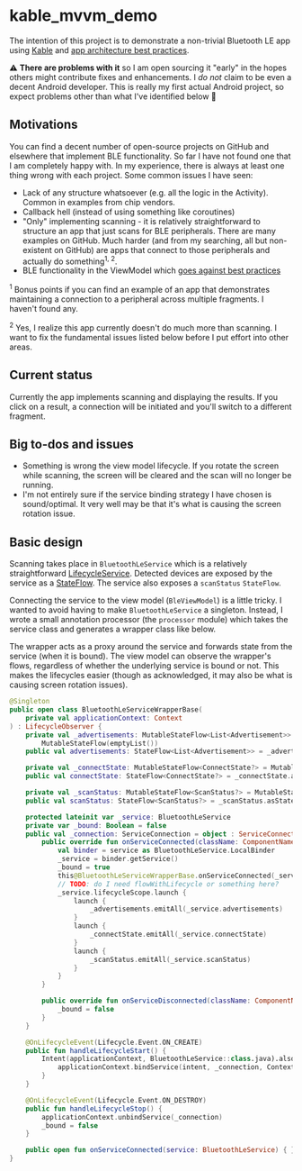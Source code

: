 # kable_mvvm_demo

The intention of this project is to demonstrate a non-trivial Bluetooth LE app using [Kable](https://github.com/JuulLabs/kable) and [app architecture best practices](https://developer.android.com/jetpack/guide).

:warning: **There are problems with it** so I am open sourcing it "early" in the hopes others might contribute fixes and enhancements. I *do not* claim to be even a decent Android developer. This is really my first actual Android project, so expect problems other than what I've identified below :slightly_smiling_face:

## Motivations

You can find a decent number of open-source projects on GitHub and elsewhere that implement BLE functionality. So far I have not found one that I am completely happy with. In my experience, there is always at least one thing wrong with each project. Some common issues I have seen:

- Lack of any structure whatsoever (e.g. all the logic in the Activity). Common in examples from chip vendors.  
- Callback hell (instead of using something like coroutines)
- "Only" implementing scanning - it is relatively straightforward to structure an app that just scans for BLE peripherals. There are many examples on GitHub. Much harder (and from my searching, all but non-existent on GitHub) are apps that connect to those peripherals and actually do something<sup>1, 2</sup>. 
- BLE functionality in the ViewModel which [goes against best practices](https://medium.com/androiddevelopers/viewmodels-and-livedata-patterns-antipatterns-21efaef74a54) 

<sup>1</sup> Bonus points if you can find an example of an app that demonstrates maintaining a connection to a peripheral across multiple fragments. I haven't found any.

<sup>2</sup> Yes, I realize this app currently doesn't do much more than scanning. I want to fix the fundamental issues listed below before I put effort into other areas.  

## Current status

Currently the app implements scanning and displaying the results. If you click on a result, a connection will be initiated and you'll switch to a different fragment.

## Big to-dos and issues

- Something is wrong the view model lifecycle. If you rotate the screen while scanning, the screen will be cleared and the scan will no longer be running.
- I'm not entirely sure if the service binding strategy I have chosen is sound/optimal. It very well may be that it's what is causing the screen rotation issue.

## Basic design

Scanning takes place in `BluetoothLeService` which is a relatively straightforward [LifecycleService](https://developer.android.com/reference/androidx/lifecycle/LifecycleService). Detected devices are exposed by the service as a [StateFlow](https://developer.android.com/kotlin/flow/stateflow-and-sharedflow). The service also exposes a `scanStatus` `StateFlow`.

Connecting the service to the view model (`BleViewModel`) is a little tricky. I wanted to avoid having to make `BluetoothLeService` a singleton. Instead, I wrote a small annotation processor (the `processor` module) which takes the service class and generates a wrapper class like below. 

The wrapper acts as a proxy around the service and forwards state from the service (when it is bound). The view model can observe the wrapper's flows, regardless of whether the underlying service is bound or not. This makes the lifecycles easier (though as acknowledged, it may also be what is causing screen rotation issues).

```kotlin
@Singleton
public open class BluetoothLeServiceWrapperBase(
    private val applicationContext: Context
) : LifecycleObserver {
    private val _advertisements: MutableStateFlow<List<Advertisement>> =
        MutableStateFlow(emptyList())
    public val advertisements: StateFlow<List<Advertisement>> = _advertisements.asStateFlow()

    private val _connectState: MutableStateFlow<ConnectState?> = MutableStateFlow(null)
    public val connectState: StateFlow<ConnectState?> = _connectState.asStateFlow()

    private val _scanStatus: MutableStateFlow<ScanStatus?> = MutableStateFlow(null)
    public val scanStatus: StateFlow<ScanStatus?> = _scanStatus.asStateFlow()

    protected lateinit var _service: BluetoothLeService
    private var _bound: Boolean = false
    public val _connection: ServiceConnection = object : ServiceConnection {
        public override fun onServiceConnected(className: ComponentName, service: IBinder) {
            val binder = service as BluetoothLeService.LocalBinder
            _service = binder.getService()
            _bound = true
            this@BluetoothLeServiceWrapperBase.onServiceConnected(_service)
            // TODO: do I need flowWithLifecycle or something here?
            _service.lifecycleScope.launch {
                launch {
                    _advertisements.emitAll(_service.advertisements)
                }
                launch {
                    _connectState.emitAll(_service.connectState)
                }
                launch {
                    _scanStatus.emitAll(_service.scanStatus)
                }
            }
        }

        public override fun onServiceDisconnected(className: ComponentName) {
            _bound = false
        }
    }

    @OnLifecycleEvent(Lifecycle.Event.ON_CREATE)
    public fun handleLifecycleStart() {
        Intent(applicationContext, BluetoothLeService::class.java).also { intent ->
            applicationContext.bindService(intent, _connection, Context.BIND_AUTO_CREATE)
        }
    }

    @OnLifecycleEvent(Lifecycle.Event.ON_DESTROY)
    public fun handleLifecycleStop() {
        applicationContext.unbindService(_connection)
        _bound = false
    }

    public open fun onServiceConnected(service: BluetoothLeService) { }
}
```


